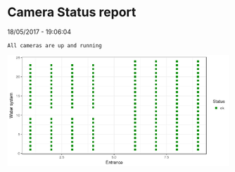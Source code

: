 Camera Status report
================
18/05/2017 - 19:06:04

    All cameras are up and running

![](camreport_files/figure-markdown_github/unnamed-chunk-2-1.png)
